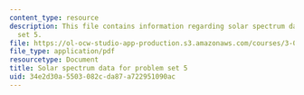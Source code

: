```yaml
---
content_type: resource
description: This file contains information regarding solar spectrum data for problem
  set 5.
file: https://ol-ocw-studio-app-production.s3.amazonaws.com/courses/3-021j-introduction-to-modeling-and-simulation-spring-2012/34e2d30a5503082cda87a722951090ac_MIT3_021JS13_thesun.pdf
file_type: application/pdf
resourcetype: Document
title: Solar spectrum data for problem set 5
uid: 34e2d30a-5503-082c-da87-a722951090ac
---
```

